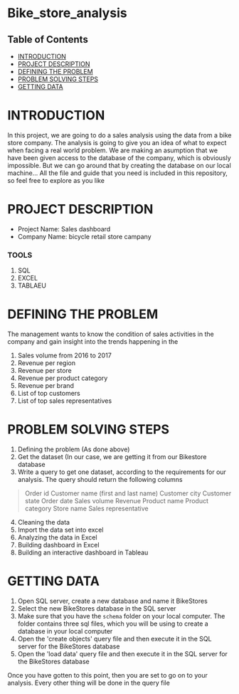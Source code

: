 # Bike_store_analysis


## Table of Contents
- [INTRODUCTION](#introduction)
- [PROJECT DESCRIPTION](#PROJECT-DESCRIPTION)
- [DEFINING THE PROBLEM](#DEFINING-THE-PROBLEM)
- [PROBLEM SOLVING STEPS](#PROBLEM-SOLVING-STEPS)
- [GETTING DATA](#GETTING-DATA)


# INTRODUCTION
In this project, we are going to do a sales analysis using the data from a bike store company. 
The analysis is going to give you an idea of what to expect when facing a real world problem. We are making an asumption that we have been given access to the database of the company, which is obviously impossible. But we can go around that by creating the database on our local machine...
All the file and guide that you need is included in this repository, so feel free to explore as you like


# PROJECT DESCRIPTION
- Project Name: Sales dashboard
- Company Name: bicycle retail store campany

### TOOLS
1.	SQL 
2.	EXCEL 
3.	TABLAEU 

# DEFINING THE PROBLEM
The management wants to know the condition of sales activities in the company and gain insight into the trends happening in the
1.	Sales volume from 2016 to 2017
2.	Revenue per region
3.	Revenue per store
4.	Revenue per product category
5.	Revenue per brand
6.	List of top customers
7.	List of top sales representatives


# PROBLEM SOLVING STEPS
1.	Defining the problem (As done above)
2.	Get the dataset (In our case, we are getting it from our Bikestore database
3.	Write a query to get one dataset, according to the requirements for our analysis. The query should return the following columns
>	Order id
>	Customer name (first and last name)
>	Customer city
>	Customer state
>	Order date
>	Sales volume
>	Revenue
>	Product name
>	Product category
>	Store name
>	Sales representative
4.	Cleaning the data
5.	Import the data set into excel
6.  Analyzing the data in Excel
7.  Building dashboard in Excel
8.  Building an interactive dashboard in Tableau

# GETTING DATA 
1. Open SQL server, create a new database and name it BikeStores 
2. Select the new BikeStores database in the SQL server 
3. Make sure that you have the `schema` folder on your local computer. The folder contains three sql files, which you will be using to create a database in your local computer
4. Open the 'create objects' query file and then execute it in the SQL server for the BikeStores database 
5. Open the 'load data' query file and then execute it in the SQL server for the BikeStores database

Once you have gotten to this point, then you are set to go on to your analysis. Every other thing will be done in the query file


